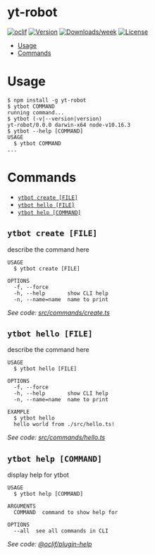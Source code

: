 yt-robot
========



[![oclif](https://img.shields.io/badge/cli-oclif-brightgreen.svg)](https://oclif.io)
[![Version](https://img.shields.io/npm/v/yt-robot.svg)](https://npmjs.org/package/yt-robot)
[![Downloads/week](https://img.shields.io/npm/dw/yt-robot.svg)](https://npmjs.org/package/yt-robot)
[![License](https://img.shields.io/npm/l/yt-robot.svg)](https://github.com/leorcvargas/yt-robot/blob/master/package.json)

<!-- toc -->
* [Usage](#usage)
* [Commands](#commands)
<!-- tocstop -->
# Usage
<!-- usage -->
```sh-session
$ npm install -g yt-robot
$ ytbot COMMAND
running command...
$ ytbot (-v|--version|version)
yt-robot/0.0.0 darwin-x64 node-v10.16.3
$ ytbot --help [COMMAND]
USAGE
  $ ytbot COMMAND
...
```
<!-- usagestop -->
# Commands
<!-- commands -->
* [`ytbot create [FILE]`](#ytbot-create-file)
* [`ytbot hello [FILE]`](#ytbot-hello-file)
* [`ytbot help [COMMAND]`](#ytbot-help-command)

## `ytbot create [FILE]`

describe the command here

```
USAGE
  $ ytbot create [FILE]

OPTIONS
  -f, --force
  -h, --help       show CLI help
  -n, --name=name  name to print
```

_See code: [src/commands/create.ts](https://github.com/leorcvargas/yt-robot/blob/v0.0.0/src/commands/create.ts)_

## `ytbot hello [FILE]`

describe the command here

```
USAGE
  $ ytbot hello [FILE]

OPTIONS
  -f, --force
  -h, --help       show CLI help
  -n, --name=name  name to print

EXAMPLE
  $ ytbot hello
  hello world from ./src/hello.ts!
```

_See code: [src/commands/hello.ts](https://github.com/leorcvargas/yt-robot/blob/v0.0.0/src/commands/hello.ts)_

## `ytbot help [COMMAND]`

display help for ytbot

```
USAGE
  $ ytbot help [COMMAND]

ARGUMENTS
  COMMAND  command to show help for

OPTIONS
  --all  see all commands in CLI
```

_See code: [@oclif/plugin-help](https://github.com/oclif/plugin-help/blob/v2.2.1/src/commands/help.ts)_
<!-- commandsstop -->
